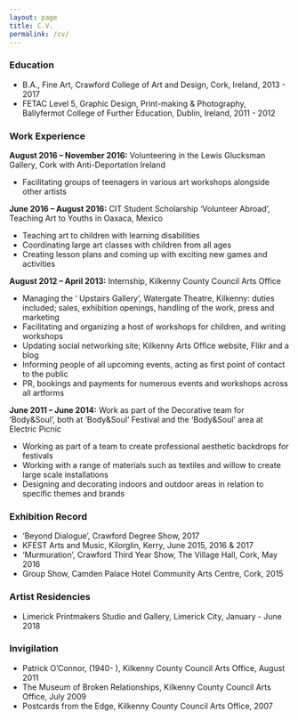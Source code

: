 ```yaml
---
layout: page
title: C.V.
permalink: /cv/
---
```


### Education
* B.A., Fine Art, Crawford College of Art and Design, Cork, Ireland, 2013 - 2017
* FETAC Level 5, Graphic Design, Print-making & Photography, Ballyfermot College of Further Education, Dublin, Ireland, 2011 - 2012

### Work Experience

**August 2016 – November 2016:** Volunteering in the Lewis Glucksman Gallery, Cork with Anti-Deportation Ireland
* Facilitating groups of teenagers in various art workshops alongside other artists

**June 2016 – August 2016:** CIT Student Scholarship ‘Volunteer Abroad’, Teaching Art to Youths in Oaxaca, Mexico
* Teaching art to children with learning disabilities
* Coordinating large art classes with children from all ages
* Creating lesson plans and coming up with exciting new games and activities

**August 2012 – April 2013:** Internship, Kilkenny County Council Arts Office
* Managing the ‘ Upstairs Gallery’, Watergate Theatre, Kilkenny: duties included; sales, exhibition openings, handling of the work, press and marketing
* Facilitating and organizing a host of workshops for children, and writing workshops
* Updating social networking site; Kilkenny Arts Office website, Flikr and a blog
* Informing people of all upcoming events, acting as first point of contact to the public
* PR, bookings and payments for numerous events and workshops across all artforms

**June 2011 – June 2014:** Work as part of the Decorative team for ‘Body&Soul’, both at ‘Body&Soul’ Festival and the ‘Body&Soul’ area at Electric Picnic
* Working as part of a team to create professional aesthetic backdrops for festivals
* Working with a range of materials such as textiles and willow to create large scale installations
* Designing and decorating indoors and outdoor areas in relation to specific themes and brands

### Exhibition Record

* ‘Beyond Dialogue’, Crawford Degree Show, 2017
* KFEST Arts and Music, Kilorglin, Kerry, June 2015, 2016 & 2017
* ‘Murmuration’, Crawford Third Year Show, The Village Hall, Cork, May 2016
* Group Show, Camden Palace Hotel Community Arts Centre, Cork, 2015

### Artist Residencies 

* Limerick Printmakers Studio and Gallery, Limerick City, January - June 2018

### Invigilation

* Patrick O’Connor, (1940- ), Kilkenny County Council Arts Office, August 2011
* The Museum of Broken Relationships, Kilkenny County Council Arts Office, July 2009
* Postcards from the Edge, Kilkenny County Council Arts Office, 2007
